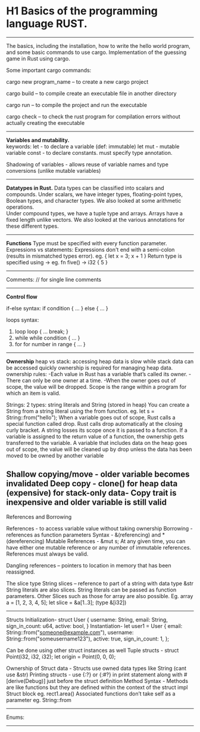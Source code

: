 # H1 **Basics of the programming language RUST.**
 
---


The basics, including the installation, how to write the hello world program, and some basic commands to use cargo.
Implementation of the guessing game in Rust using cargo. 

Some important cargo commands:

cargo new program_name – to create a new cargo project

cargo build – to compile create an executable file in another directory

cargo run – to compile the project and run the executable

cargo check – to check the rust program for compilation errors without actually creating the executable 

---

**Variables and mutability.**  
keywords: 
let - to declare a variable (def: immutable)
let mut - mutable variable
const - to declare constants. must specify type annotation.

Shadowing of variables - allows reuse of variable names and type conversions (unlike mutable variables)

---

**Datatypes in Rust.** 
Data types can be classified into scalars and compounds. 
Under scalars, we have integer types, floating-point types, Boolean types, and character types. We also looked at some arithmetic operations.  
Under compound types, we have a tuple type and arrays. 
Arrays have a fixed length unlike vectors. 
We also looked at the various annotations for these different types.

---

**Functions**
Type must be specified with every function parameter.
Expressions vs statements: Expressions don't end with a semi-colon (results in mismatched types error). 
eg. {
    let x = 3;
    x + 1
}
Return type is specified using ->
eg. fn five() -> i32 {
    5
}

---
 
Comments: // for single line comments

---

**Control flow**

if-else syntax:
if condition {
        ...
    } else {
        ...
    }

loops syntax: 
1. loop 
loop {
        ...
        break;
    } 
2. while
while condition {
        ...
    }
3. for
for number in range {
       ...
    }
    
---

**Ownership**
heap vs stack: accessing heap data is slow while stack data can be accessed quickly
ownership is required for managing heap data.
ownership rules:
-Each value in Rust has a variable that’s called its owner.
-There can only be one owner at a time.
-When the owner goes out of scope, the value will be dropped.
Scope is the range within a program for which an item is valid.

Strings: 2 types: string literals and String (stored in heap)
You can create a String from a string literal using the from function. eg. let s = String::from("hello");
When a variable goes out of scope, Rust calls a special function called drop. Rust calls drop automatically at the closing curly bracket.
A string losses its scope once it is passed to a function. If a variable is assigned to the return value of a function, the ownership gets transferred to the variable.
A variable that includes data on the heap goes out of scope, the value will be cleaned up by drop unless the data has been moved to be owned by another variable

Shallow copying/move - older variable becomes invalidated
Deep copy - clone() for heap data (expensive)
for stack-only data- Copy trait is inexpensive and older variable is still valid
---
References and Borrowing

References - to access variable value without taking ownership
Borrowing - references as function parameters
Syntax - &(referencing) and *(dereferencing)
Mutable References - &mut s;
At any given time, you can have either one mutable reference or any number of immutable references.
References must always be valid.

Dangling references – pointers to location in memory that has been reassigned.

The slice type
String slices – reference to part of a string with data type &str
String literals are also slices.
String literals can be passed as function parameters.
Other Slices such as those for array are also possible.
Eg. array a = [1, 2, 3, 4, 5];
let slice = &a[1..3]; (type &[i32])

---

Structs
Initialization-
struct User {
    username: String,
    email: String,
    sign_in_count: u64,
    active: bool,
}
Instantiation-
let user1 = User {
        email: String::from("someone@example.com"),
        username: String::from("someusername123"),
        active: true,
        sign_in_count: 1,
    };
    
Can be done using other struct instances as well
Tuple structs - struct Point(i32, i32, i32);
let origin = Point(0, 0, 0);

Ownership of Struct data - Structs use owned data types like String (cant use &str)
Printing structs - use {:?} or {:#?} in print statement along with #[derive(Debug)] just before the struct definition
Method Syntax - Methods are like functions but they are defined within the context of the struct 
impl Struct block eg. rect1.area() 
Associated functions don’t take self as a parameter eg. String::from

---

Enums:

---
